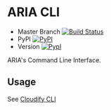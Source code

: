 # ARIA CLI

* Master Branch [![Build Status](https://travis-ci.org/aria-tosca/aria-cli.svg?branch=master)](https://travis-ci.org/aria-tosca/aria-cli)
* PyPI [![PyPI](http://img.shields.io/pypi/dm/cloudify.svg)](http://img.shields.io/pypi/dm/cloudify.svg)
* Version [![PypI](http://img.shields.io/pypi/v/cloudify.svg)](http://img.shields.io/pypi/v/cloudify.svg)


ARIA's Command Line Interface.

## Usage

See [Cloudify CLI](http://cloudify-cli.readthedocs.org/en/latest/)
